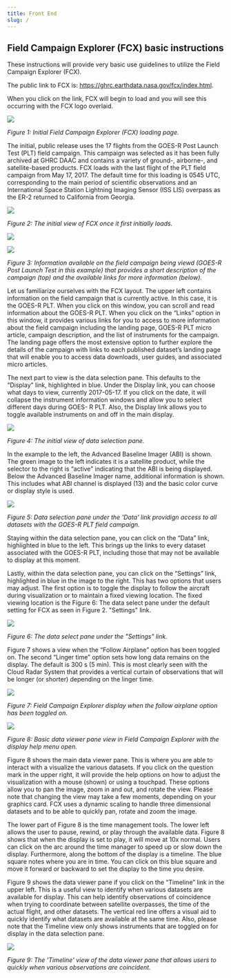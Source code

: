 ```yaml
---
title: Front End
slug: /
---
```


## Field Campaign Explorer (FCX) basic instructions

These instructions will provide very basic use guidelines to utilize the Field Campaign Explorer (FCX).

The public link to FCX is: https://ghrc.earthdata.nasa.gov/fcx/index.html.

When you click on the link, FCX will begin to load and you will see this occurring with the FCX logo overlaid.

<img
  src="../static/img/frontend/fcx-overview-homepage.png"
/>

*Figure 1: Initial Field Campaign Explorer (FCX) loading page.*

The initial, public release uses the 17 flights from the GOES-R Post Launch Test (PLT) field campaign. This
campaign was selected as it has been fully archived at GHRC DAAC and contains a variety of ground-,
airborne-, and satellite-based products. FCX loads with the last flight of the PLT field campaign from May 17,
2017. The default time for this loading is 0545 UTC, corresponding to the main period of scientific observations
and an International Space Station Lightning Imaging Sensor (ISS LIS) overpass as the ER-2 returned to
California from Georgia.


<img
  src="../static/img/frontend/fcx-initial-load.png"
/>

*Figure 2: The initial view of FCX once it first initially loads.*


<div
  className="side-by-side"
>

<div
  className='first'
>

  <img
    src="../static/img/frontend/GOES-R-A.png"
  /> 

  <img
    src="../static/img/frontend/GOES-R-B.png"
  /> 

  *Figure 3: Information available on the field campaign being viewd (GOES-R Post Launch Test in this example) that provides a short description of the campaign (top) and the available links for more information (below).*

</div>

  <div
    className='second'
  >
  <p>
  Let us familiarize ourselves with the FCX layout. The upper left contains information on the field campaign that is currently active. In this case, it is the GOES-R PLT. When you click on this window, you can scroll and read information about the GOES-R PLT. When you click on the “Links” option in this window, it provides various links for you to access to more information about the field campaign including the landing page, GOES-R PLT micro article, campaign description, and the list of instruments for the campaign. The landing page offers the most extensive option to further explore the details of the campaign with links to each published dataset’s landing page that will enable you to access data downloads, user guides, and associated micro articles.

  </p>

<div
  className="side-by-side"
>

<div
  className='first'
>

<p>
The next part to view is the data selection pane. This defaults to the “Display” link, highlighted in blue. Under the Display link, you can choose what days to view, currently 2017-05-17. If you click on the date, it will collapse the instrument information windows  and allow you to select different days during GOES- R PLT. Also, the Display link allows you to toggle  available instruments on and off in the main display.
</p>

</div>

<div
  className='second'
>

  <img
    src="../static/img/frontend/data-selection-pane-initial.png"
  />  

  *Figure 4: The initial view of data selection pane.*

</div>

</div>

  
</div>

</div>

In the example to the left, the Advanced Baseline Imager (ABI) is shown. The green image to the left indicates it is a satellite product, while the selector to the right is “active” indicating that the ABI is being displayed. Below the Advanced Baseline Imager name, additional information is shown. This includes what ABI channel is displayed (13) and the basic color curve or display style is used.


<div
  className="side-by-side"
>

<div
  className="first"
>
  <img
  src="../static/img/frontend/GOES-R-Data-Selection-Pane.png"
  />

  *Figure 5: Data selection pane under
  the 'Data' link providign access to all
  datasets with the GOES-R PLT field
  campaign.*
  </div>

<div
  className="second"
>
<p>
Staying within the data selection pane, you can click on the “Data” link,
highlighted in blue to the left. This brings up the links to every dataset associated
with the GOES-R PLT, including those that may not be available to display at
this moment.
</p>

<div
className="side-by-side"
>

<div
  className="first"
>
  <p>
  Lastly, within the data selection pane, you can click on the “Settings” link, highlighted in blue in the image to the right. This has two options that users may adjust. The first option is to toggle the display to follow the aircraft during visualization or to maintain a fixed viewing location. The fixed viewing location is the Figure 6: The data select pane under the default setting for FCX as seen in Figure 2. "Settings" link.
  </p>
</div>

<div
  className="second"
>
<img
  src="../static/img/frontend/GOES-R-Settings.png"
/>

*Figure 6: The data select pane under the "Settings" link.*
</div>

</div>

  
</div>

<p>
Figure 7 shows a view when the “Follow Airplane” option has been toggled on. The second “Linger time” option sets how long data remains on the display. The default is 300 s (5 min). This is most clearly seen with the Cloud Radar System that provides a vertical curtain of observations that will be longer (or shorter) depending on the linger time.
</p>

</div>


<img
  src='../static/img/frontend/FCX-follow-airplane-option.png'
/>

*Figure 7: Field Campaign Explorer display when the follow airplane option has been toggled on.*


<img
  src='../static/img/frontend/FCX-basic-data-view-pane.png'
/>

*Figure 8: Basic data viewer pane view in Field Campaign Explorer with the display help menu open.*

<p>
Figure 8 shows the main data viewer pane. This is where you are able to interact with a visualize the various datasets. If you click on the question mark in the upper right, it will provide the help options on how to adjust the visualization with a mouse (shown) or using a touchpad. These options allow you to pan the image, zoom in and out, and rotate the view. Please note that changing the view may take a few moments, depending on your graphics card. FCX uses a dynamic scaling to handle three dimensional datasets and to be able to quickly pan, rotate and zoom the image.
</p>

<p>
The lower part of Figure 8 is the time management tools. The lower left allows the user to pause, rewind, or play through the available data. Figure 8 shows that when the display is set to play, it will move at 10x normal. Users can click on the arc around the time manager to speed up or slow down the display. Furthermore, along the bottom of the display is a timeline. The blue square notes where you are in time. You can click on this blue square and move it forward or backward to set the display to the time you desire. 
</p>

<p>
Figure 9 shows the data viewer pane if you click on the “Timeline” link in the upper left. This is a useful view to identify when various datasets are available for display. This can help identify observations of coincidence when trying to coordinate between satellite overpasses, the time of the actual flight, and other datasets. The vertical red line offers a visual aid to quickly identify what datasets are available at the same time. Also, please note that the Timeline view only shows instruments that are toggled on for display in the data selection pane.
</p>

<img
  src='../static/img/frontend/FCX-timeline-view.png'
/>

*Figure 9: The 'Timeline' view of the data viewer pane that allows users to quickly when various observations are coincident.*